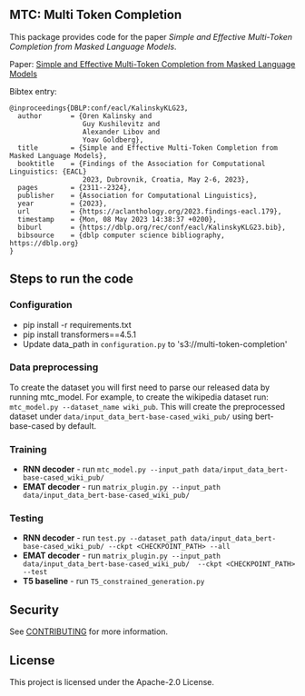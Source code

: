 ## MTC: Multi Token Completion

This package provides code for the paper *Simple and Effective Multi-Token Completion from Masked Language Models*.

Paper: [Simple and Effective Multi-Token Completion from Masked Language Models](https://aclanthology.org/2023.findings-eacl.179/)


Bibtex entry:
```
@inproceedings{DBLP:conf/eacl/KalinskyKLG23,
  author       = {Oren Kalinsky and
                  Guy Kushilevitz and
                  Alexander Libov and
                  Yoav Goldberg},
  title        = {Simple and Effective Multi-Token Completion from Masked Language Models},
  booktitle    = {Findings of the Association for Computational Linguistics: {EACL}
                  2023, Dubrovnik, Croatia, May 2-6, 2023},
  pages        = {2311--2324},
  publisher    = {Association for Computational Linguistics},
  year         = {2023},
  url          = {https://aclanthology.org/2023.findings-eacl.179},
  timestamp    = {Mon, 08 May 2023 14:38:37 +0200},
  biburl       = {https://dblp.org/rec/conf/eacl/KalinskyKLG23.bib},
  bibsource    = {dblp computer science bibliography, https://dblp.org}
}
```


## Steps to run the code

### Configuration
* pip install -r requirements.txt
* pip install transformers==4.5.1
* Update data_path in `configuration.py` to 's3://multi-token-completion'

### Data preprocessing
To create the dataset you will first need to parse our released data by running mtc_model. For example, to create the wikipedia dataset run: `mtc_model.py --dataset_name wiki_pub`. This will create the preprocessed dataset under `data/input_data_bert-base-cased_wiki_pub/` using bert-base-cased by default.

### Training

* __RNN decoder__ - run `mtc_model.py --input_path data/input_data_bert-base-cased_wiki_pub/`
* __EMAT decoder__ - run `matrix_plugin.py --input_path data/input_data_bert-base-cased_wiki_pub/`

### Testing

* __RNN decoder__ - run `test.py --dataset_path data/input_data_bert-base-cased_wiki_pub/ --ckpt <CHECKPOINT_PATH> --all`
* __EMAT decoder__ - run `matrix_plugin.py --input_path data/input_data_bert-base-cased_wiki_pub/  --ckpt <CHECKPOINT_PATH> --test`
* __T5 baseline__ - run `T5_constrained_generation.py`

## Security

See [CONTRIBUTING](CONTRIBUTING.md#security-issue-notifications) for more information.

## License

This project is licensed under the Apache-2.0 License.
